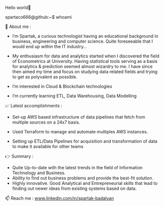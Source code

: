 Hello world👋

spartaco666@github:~$ whoami

:page_with_curl: About me :


- I’m Spartak,
a curious technologist having an educational background in business, engineering and computer science. 
Quite foreseeable that I would end up within the IT industry...


- My enthusiasm for data and analytics started when I discovered the field of Econometrics at University.
Having statistical tools serving as a basis for analytics & prediction seemed almost wizardry to me.
I have since then aimed my time and focus on studying data related fields and trying to get as polyvalent as possible.

- I’m interested in Cloud & Blockchain technologies
- I’m currently learning ETL, Data Warehousing, Data Modelling 


:chart_with_upwards_trend: Latest accomplishments : 

- Set-up AWS based infrastructure of data pipelines that fetch from multiple sources on a 24x7 basis. 

- Used Terraform to manage and automate multiples AWS instances.

- Setting up ETL/Data Pipelines for acquisition and transformation of data to make it available for other teams

:point_right: Summary :
+ Quite Up-to-date with the latest trends in the field of Information Technology and Business.
+ Ability to find out business problems and provide the best-fit solution.
+ Highly innovative. Good Analytical and Entrepreneurial skills that lead to finding out newer ideas from existing systems based on data.


📫 Reach me :  www.linkedin.com/in/spartak-badalyan


<!---
spartaco666/spartaco666 is a ✨ special ✨ repository because its `README.md` (this file) appears on your GitHub profile.
You can click the Preview link to take a look at your changes.
--->
